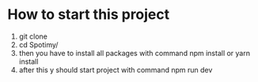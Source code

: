 # How to start this project

1. git clone <link to this repo>
2. cd Spotimy/
3. then you have to install all packages with command npm install or yarn install
4. after this y should start project with command npm run dev
